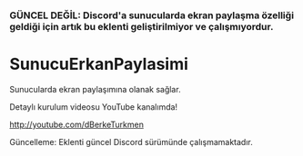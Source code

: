 ### GÜNCEL DEĞİL:  Discord'a sunucularda ekran paylaşma özelliği geldiği için artık bu eklenti geliştirilmiyor ve çalışmıyordur.

# SunucuErkanPaylasimi
Sunucularda ekran paylaşımına olanak sağlar.

Detaylı kurulum videosu YouTube kanalımda!

http://youtube.com/dBerkeTurkmen

Güncelleme: Eklenti güncel Discord sürümünde çalışmamaktadır.
